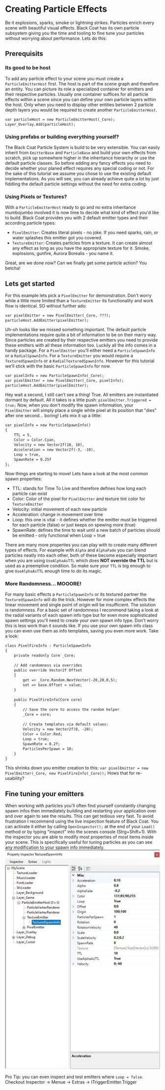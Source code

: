 # Creating Particle Effects

Be it explosions, sparks, smoke or lightning strikes. Particles enrich every scene with beautiful visual effects. Black Coat has its own particle subsystem giving you the time and tooling to fine tune your particles without worrying about performance. Lets do this:

## Prerequisits
### Its good to be host
To add any particle effect to your scene you must create a `ParticleEmitterHost` first. The host is part of the scene graph and therefore an entity. You can picture its role a specialized container for emitters and their respective particles. Usually one container suffices for all particle effects within a scene since you can define your own particle layers within the host. Only when you need to display other entities between 2 particle depth layers you would be required to create another `ParticleEmitterHost`.
```
var particleHost = new ParticleEmitterHost(_Core);
Layer_Overlay.Add(particleHost);
```
### Using prefabs or building everything yourself?
The Black Coat Particle System is build to be very extensible. You can easily inherit from `EmitterBase` and `ParticleBase` and build your own effects from scratch, pick up somewhere higher in the inheritance hierarchy or use the default particle classes. So before adding any fancy effects you need to decide whether your planed effect requires any special coding or not. For the sake of this tutorial we assume you chose to use the existing default implementations. As you will see, you can already achieve quite a lot by just fiddling the default particle settings without the need for extra coding.

### Using Pixels or Textures?
With a `ParticleEmitterHost` ready to go and no extra inheritance mumbojumbo involved it is now time to decide what kind of effect you'd like to build. Black Coat provides you with 2 default emitter types and their according particle types:
- `PixelEmitter`: Creates literal pixels - no joke. If you need sparks, rain, or water splashes this emitter got you covered.
- `TextureEmitter`: Creates particles from a texture. It can create almost any effect as long as you have the appropriate texture for it. Smoke, explosions, gunfire, Aurora Borealis - you name it.

Great, are we done now? Can we finally get some particle action? You betcha!

## Lets get started

For this example lets pick a `PixelEmitter` for demonstration. Don't worry while a little more limited than a `TextureEmitter` its functionality and work flow is identical. SO without further ado:
```
var pixelEmitter = new PixelEmitter(_Core, ???);
particleHost.AddEmitter(pixelEmitter);
```
Uh-oh looks like we missed something important. The default particle implementations require quite a bit of information to be on their marry way. Since particles are created by their respective emitters you need to provide these emitters with all these information too. Luckily all the info comes in a handy package. For a `PixelEmitter` you'll either need a `ParticleSpawnInfo` or a `RadialSpawnInfo`. For a `TextureEmitter` you would require a `TexturedSpawnInfo` or a `RadialTexturedSpawnInfo`. However for this tutorial we'll stick with the basic `ParticleSpawnInfo` for now.
```
var pixelInfo = new ParticleSpawnInfo(_Core);
var pixelEmitter = new PixelEmitter(_Core, pixelInfo);
particleHost.AddEmitter(pixelEmitter);
```
Hey wait a second, I still can't see a thing! True. All emitters are instantiated dormant by default. All it takes is a little push: `pixelEmitter.Triggered = true;` Now, when you don't modify the spawn information, your `PixelEmitter` will simply place a single white pixel at its position that "dies" after one second... boring! Lets mix it up a little:
```
var pixelInfo = new ParticleSpawnInfo()
{
    TTL = 5,
    Color = Color.Cyan,
    Velocity = new Vector2f(10, 10),
    Acceleration = new Vector2f(-3, -10),
    Loop = true,
    SpawnRate = 0.25f
};
```
Now things are starting to move! Lets have a look at the most common spawn properties:
- TTL: stands for Time To Live and therefore defines how long each particle can exist
- Color: Color of the pixel for `PixelEmitter` and texture tint color for `TextureEmitter`
- Velocity: initial movement of each new particle
- Acceleration: change in movement over time
- Loop: this one is vital - it defines whether the emitter must be triggered for each particle (false) or just keeps on spewing more (true)
- SpawnRate: defines the time to wait until a new batch of particles should be emitted - only functional when Loop = true

There are many more properties you can play with to create many different types of effects. For example with `Alpha` and `AlphaFade` you can blend particles neatly into each other, both of these become especially important when you are using `UseAlphaAsTTL` which does **NOT override the TTL** but is used as a preemptive condition. So make sure your `TTL` is big enough to give `UseAlphaAsTTL` enough time to do its magic.

### More Randomness... MOOORE!
For many basic effects a `ParticleSpawnInfo` or its textured partner the `TexturedSpawnInfo` will do the trick. However for more complex effects the linear movement and single point of origin will be insufficient. The solution is randomness. For a basic set of randomness I recommend taking a look at the radial variants of each spawn info type but for even more sophisticated spawn settings you'll need to create your own spawn info type. Don't worry this is less work than it sounds like. If you use your own spawn info class you can even use them as info templates, saving you even more work. Take a look:
```
class PixelFireInfo : ParticleSpawnInfo
{
    private readonly Core _Core;

    // Add randomness via overrides
    public override Vector2f Offset
    {
        get => _Core.Random.NextVector(-20,20,0,5);
        set => base.Offset = value;
    }

    public PixelFireInfo(Core core)
    {
        // Save the core to access the random helper
        _Core = core;

        // Create templates via default values:
        Velocity = new Vector2f(0, -20);
        Color = Color.Red;
        Loop = true;
        SpawnRate = 0.2f;
        ParticlesPerSpawn = 10;
    }
}
```
This shrinks down you emitter creation to this: `var pixelEmitter = new PixelEmitter(_Core, new PixelFireInfo(_Core));` Hows that for re-usability?

## Fine tuning your emitters

When working with particles you'll often find yourself constantly changing spawn infos then immediately building and restarting your application over and over again to see the results. This can get tedious very fast. To avoid frustration I recommend using the live inspection feature of Black Coat. You can activate it either by calling `OpenInspector();` at the end of your `Load()` method or by typing "inspect" into the scenes console (Strg+Shift+1). With the inspector you are able to modify most properties of most items inside your scene. This is specifically useful for tuning particles as you can see any modification to your spawn info immediately.
![Inspector](img/Inspector.jpg)

Pro Tip: you can even inspect and test emitters where `Loop = false`. Checkout Inspector -> Menue -> Extras -> ITriggerEmitter.Trigger